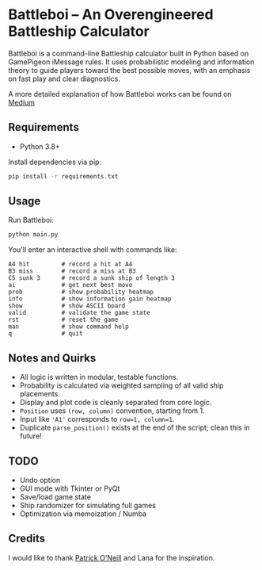 # Battleboi – An Overengineered Battleship Calculator

Battleboi is a command-line Battleship calculator built in Python based on GamePigeon iMessage rules. 
It uses probabilistic modeling and information theory to guide players toward the 
best possible moves, with an emphasis on fast play and clear diagnostics.

A more detailed explanation of how Battleboi works can be found on [Medium](https://medium.com/@gripols_/overengineering-battleship-with-bayesian-statistics-and-information-gain-6e7082b1b0b8)

## Requirements

- Python 3.8+

Install dependencies via pip:

```sh
pip install -r requirements.txt
````
## Usage

Run Battleboi:

```sh
python main.py
```

You'll enter an interactive shell with commands like:

```text
A4 hit         # record a hit at A4
B3 miss        # record a miss at B3
C5 sunk 3      # record a sunk ship of length 3
ai             # get next best move
prob           # show probability heatmap
info           # show information gain heatmap
show           # show ASCII board
valid          # validate the game state
rst            # reset the game
man            # show command help
q              # quit
```

## Notes and Quirks

* All logic is written in modular, testable functions.
* Probability is calculated via weighted sampling of all valid ship placements.
* Display and plot code is cleanly separated from core logic.
* `Position` uses `(row, column)` convention, starting from 1.
* Input like `'A1'` corresponds to `row=1, column=1`.
* Duplicate `parse_position()` exists at the end of the script; clean this in future!

## TODO

* Undo option
* GUI mode with Tkinter or PyQt
* Save/load game state
* Ship randomizer for simulating full games
* Optimization via memoization / Numba

## Credits

I would like to thank [Patrick O'Neill](https://github.com/Carbocarde/battleship.git) and Lana for the inspiration.